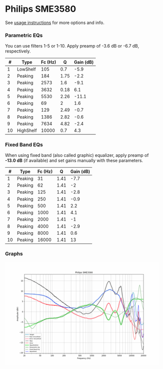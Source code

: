 # Philips SME3580
See [usage instructions](https://github.com/jaakkopasanen/AutoEq#usage) for more options and info.

### Parametric EQs
You can use filters 1-5 or 1-10. Apply preamp of -3.6 dB or -6.7 dB, respectively.

|   # | Type      |   Fc (Hz) |    Q |   Gain (dB) |
|-----|-----------|-----------|------|-------------|
|   1 | LowShelf  |       105 | 0.7  |        -5.9 |
|   2 | Peaking   |       184 | 1.75 |        -2.2 |
|   3 | Peaking   |      2573 | 1.6  |        -9.1 |
|   4 | Peaking   |      3632 | 0.18 |         6.1 |
|   5 | Peaking   |      5530 | 2.26 |       -11.1 |
|   6 | Peaking   |        69 | 2    |         1.6 |
|   7 | Peaking   |       129 | 2.49 |        -0.7 |
|   8 | Peaking   |      1386 | 2.82 |        -0.6 |
|   9 | Peaking   |      7634 | 4.82 |        -2.4 |
|  10 | HighShelf |     10000 | 0.7  |         4.3 |

### Fixed Band EQs
When using fixed band (also called graphic) equalizer, apply preamp of **-13.0 dB** (if available) and set gains manually with these parameters.

|   # | Type    |   Fc (Hz) |    Q |   Gain (dB) |
|-----|---------|-----------|------|-------------|
|   1 | Peaking |        31 | 1.41 |        -7.7 |
|   2 | Peaking |        62 | 1.41 |        -2   |
|   3 | Peaking |       125 | 1.41 |        -2.8 |
|   4 | Peaking |       250 | 1.41 |        -0.9 |
|   5 | Peaking |       500 | 1.41 |         2.2 |
|   6 | Peaking |      1000 | 1.41 |         4.1 |
|   7 | Peaking |      2000 | 1.41 |        -1   |
|   8 | Peaking |      4000 | 1.41 |        -2.9 |
|   9 | Peaking |      8000 | 1.41 |         0.6 |
|  10 | Peaking |     16000 | 1.41 |        13   |

### Graphs
![](./Philips%20SME3580.png)
